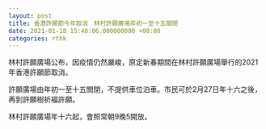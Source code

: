 ```yaml
---
layout: post
title: 香港許願節今年取消　林村許願廣場年初一至十五關閉
date: 2021-01-18 15:40:06.000000000 +08:00
categories: rthk
---
```


林村許願廣場公布，因疫情仍然嚴峻，原定新春期間在林村許願廣場舉行的2021年香港許願節取消。

許願廣場由年初一至十五關閉，不提供車位泊車。市民可於2月27日年十六之後，再到許願樹祈福許願。

林村許願廣場年十六起，會照常朝9晚5開放。
